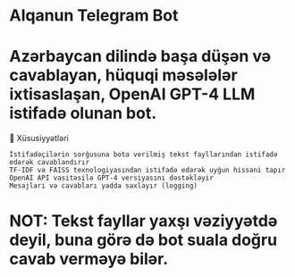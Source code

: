 # AIqanun Telegram Bot

# Azərbaycan dilində başa düşən və cavablayan, hüquqi məsələlər ixtisaslaşan, OpenAI GPT-4 LLM istifadə olunan bot.
🔧 Xüsusiyyətləri

    İstifadəçilərin sorğusuna bota verilmiş tekst fayllarından istifadə edərək cavablandırır
    TF-IDF və FAISS texnologiyasından istifadə edərək uyğun hissəni tapır
    OpenAI API vasitəsilə GPT-4 versiyasını dəstəkləyir
    Mesajları və cavabları yadda saxlayır (logging)

# NOT: Tekst fayllar yaxşı vəziyyətdə deyil, buna görə də bot suala doğru cavab verməyə bilər.
